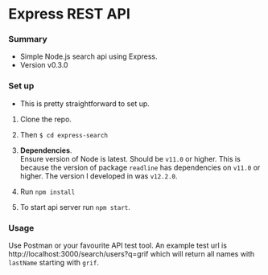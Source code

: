 # Express REST API

### Summary

- Simple Node.js search api using Express.
- Version v0.3.0

### Set up

- This is pretty straightforward to set up.

1. Clone the repo.
2. Then `$ cd express-search`
3. **Dependencies**.  
   Ensure version of Node is latest. Should be `v11.0` or higher. This is because the version of
   package `readline` has dependencies on `v11.0` or higher.
   The version I developed in was `v12.2.0`.

4. Run `npm install`
5. To start api server run `npm start`.

### Usage

Use Postman or your favourite API test tool.
An example test url is http://localhost:3000/search/users?q=grif which will return all names with `lastName` starting with `grif`.
